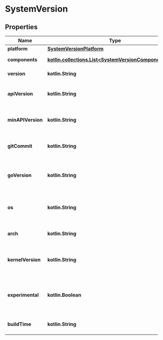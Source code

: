 # SystemVersion

## Properties

| Name              | Type                                                                                               | Description                                                                                                       | Notes      |
|-------------------|----------------------------------------------------------------------------------------------------|-------------------------------------------------------------------------------------------------------------------|------------|
| **platform**      | [**SystemVersionPlatform**](SystemVersionPlatform.md)                                              |                                                                                                                   | [optional] |
| **components**    | [**kotlin.collections.List&lt;SystemVersionComponentsInner&gt;**](SystemVersionComponentsInner.md) | Information about system components                                                                               | [optional] |
| **version**       | **kotlin.String**                                                                                  | The version of the daemon                                                                                         | [optional] |
| **apiVersion**    | **kotlin.String**                                                                                  | The default (and highest) API version that is supported by the daemon                                             | [optional] |
| **minAPIVersion** | **kotlin.String**                                                                                  | The minimum API version that is supported by the daemon                                                           | [optional] |
| **gitCommit**     | **kotlin.String**                                                                                  | The Git commit of the source code that was used to build the daemon                                               | [optional] |
| **goVersion**     | **kotlin.String**                                                                                  | The version Go used to compile the daemon, and the version of the Go runtime in use.                              | [optional] |
| **os**            | **kotlin.String**                                                                                  | The operating system that the daemon is running on (\&quot;linux\&quot; or \&quot;windows\&quot;)                 | [optional] |
| **arch**          | **kotlin.String**                                                                                  | The architecture that the daemon is running on                                                                    | [optional] |
| **kernelVersion** | **kotlin.String**                                                                                  | The kernel version (&#x60;uname -r&#x60;) that the daemon is running on.  This field is omitted when empty.       | [optional] |
| **experimental**  | **kotlin.Boolean**                                                                                 | Indicates if the daemon is started with experimental features enabled.  This field is omitted when empty / false. | [optional] |
| **buildTime**     | **kotlin.String**                                                                                  | The date and time that the daemon was compiled.                                                                   | [optional] |



